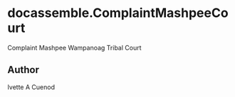 # docassemble.ComplaintMashpeeCourt

Complaint Mashpee Wampanoag Tribal Court

## Author

Ivette A Cuenod

